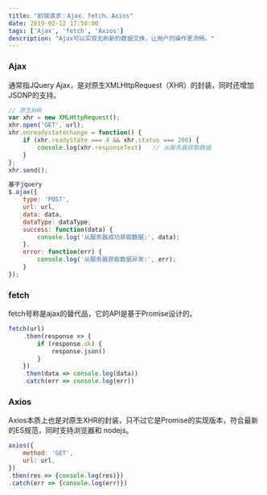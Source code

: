 ```yaml
---
title: "前端请求：Ajax、fetch、Axios"
date: 2019-02-12 17:50:00
tags: ['Ajax', 'fetch', 'Axios']
description: "Ajax可以实现无刷新的数据交换，让用户的操作更流畅。"
---
```


### Ajax
通常指JQuery Ajax，是对原生XMLHttpRequest（XHR）的封装，同时还增加JSONP的支持。
```js
// 原生XHR
var xhr = new XMLHttpRequest();
xhr.open('GET', url);
xhr.onreadystatechange = function() {
    if (xhr.readyState === 4 && xhr.status === 200) {
        console.log(xhr.responseText)   // 从服务器获取数据
    }
};
xhr.send();
```


```js
基于jquery
$.ajax({
    type: 'POST',
    url: url,
    data: data,
    dataType: dataType,
    success: function(data) {
		console.log('从服务器成功获取数据:', data);
	},
    error: function(err) {
		console.log('从服务器获取数据异常:', err);
	}
});
```

### fetch
fetch号称是ajax的替代品，它的API是基于Promise设计的。

```js
fetch(url)
    .then(response => {
        if (response.ok) {
            response.json()
        }
    })
    .then(data => console.log(data))
    .catch(err => console.log(err))
```

### Axios
Axios本质上也是对原生XHR的封装，只不过它是Promise的实现版本，符合最新的ES规范，同时支持浏览器和 nodejs。

```js
axios({
    method: 'GET',
    url: url,
})
.then(res => {console.log(res)})
.catch(err => {console.log(err)})
```
